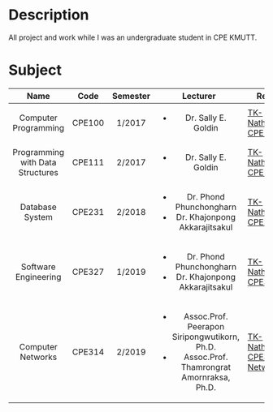 # Description

All project and work while I was an undergraduate student in CPE KMUTT.

# Subject

|               Name               |  Code  | Semester |                                                     Lecturer                                                      | Repository URL                                                                                                      |
| :------------------------------: | :----: | :------: | :---------------------------------------------------------------------------------------------------------------: | ------------------------------------------------------------------------------------------------------------------- |
|       Computer Programming       | CPE100 |  1/2017  |                                      <ul><li> Dr. Sally E. Goldin </li></ui>                                      | [TK-Nathaphop/KMUTT-CPE100-Work](https://github.com/TK-Nathaphop/KMUTT-CPE100-Work)                                 |
| Programming with Data Structures | CPE111 |  2/2017  |                                      <ul><li> Dr. Sally E. Goldin </li></ui>                                      | [TK-Nathaphop/KMUTT-CPE111-Work](https://github.com/TK-Nathaphop/KMUTT-CPE111-Work)                                 |
|         Database System          | CPE231 |  2/2018  |                 <ul><li> Dr. Phond Phunchongharn</li><li>Dr. Khajonpong Akkarajitsakul</li></ul>                  | [TK-Nathaphop/KMUTT-CPE231-Shoplada](https://github.com/TK-Nathaphop/KMUTT-CPE231-Shoplada)                         |
|       Software Engineering       | CPE327 |  1/2019  |                 <ul><li> Dr. Phond Phunchongharn</li><li>Dr. Khajonpong Akkarajitsakul</li></ul>                  | [TK-Nathaphop/KMUTT-CPE327-RSquare](https://github.com/TK-Nathaphop/KMUTT-CPE327-RSquare)                           |
|        Computer Networks         | CPE314 |  2/2019  | <ul><li> Assoc.Prof. Peerapon Siripongwutikorn, Ph.D.</li><li>Assoc.Prof. Thamrongrat Amornraksa, Ph.D.</li></ul> | [TK-Nathaphop/KMUTT-CPE314-MQTT-Network-Project](https://github.com/TK-Nathaphop/KMUTT-CPE314-MQTT-Network-Project) |
